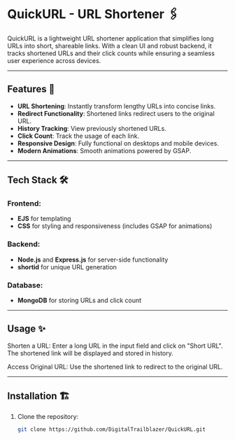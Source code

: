 # QuickURL - URL Shortener 🖇️  

QuickURL is a lightweight URL shortener application that simplifies long URLs into short, shareable links. With a clean UI and robust backend, it tracks shortened URLs and their click counts while ensuring a seamless user experience across devices.

---

## Features 🚀  
- **URL Shortening**: Instantly transform lengthy URLs into concise links.  
- **Redirect Functionality**: Shortened links redirect users to the original URL.  
- **History Tracking**: View previously shortened URLs.  
- **Click Count**: Track the usage of each link.  
- **Responsive Design**: Fully functional on desktops and mobile devices.  
- **Modern Animations**: Smooth animations powered by GSAP.  

---

## Tech Stack 🛠️  

### Frontend:  
- **EJS** for templating  
- **CSS** for styling and responsiveness (includes GSAP for animations)  

### Backend:  
- **Node.js** and **Express.js** for server-side functionality  
- **shortid** for unique URL generation  

### Database:  
- **MongoDB** for storing URLs and click count  

---
## Usage ✨
Shorten a URL: Enter a long URL in the input field and click on "Short URL". The shortened link will be displayed and stored in history.

Access Original URL: Use the shortened link to redirect to the original URL.

---

## Installation 🏗️  

1. Clone the repository:  
   ```bash  
   git clone https://github.com/DigitalTrailblazer/QuickURL.git  

